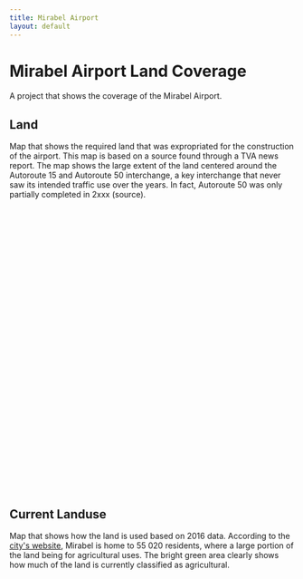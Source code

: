 ```yaml
---
title: Mirabel Airport
layout: default
---
```


# Mirabel Airport Land Coverage
A project that shows the coverage of the Mirabel Airport.

## Land
Map that shows the required land that was expropriated for the construction of the airport. This map is based on a source found through a TVA news report. The map shows the large extent of the land centered around the Autoroute 15 and Autoroute 50 interchange, a key interchange that never saw its intended traffic use over the years. In fact, Autoroute 50 was only partially completed in 2xxx (source).
<div id="mapidmirabel" style="width: 700px; height: 500px">
      <script>
            var mapmirabel = L.map('mapidmirabel').setView([45.657400, -74.075657], 10);
            L.tileLayer('https://api.tiles.mapbox.com/v4/{id}/{z}/{x}/{y}.png?access_token={accessToken}', {
                  attribution: '<a href="https://www.tvanouvelles.ca/2015/10/06/des-images-de-laeroport-rarement-vues">TVA Nouvelles/Des images de laéroport rarement vues</a><br>Map data &copy; <a href="https://www.openstreetmap.org/">OpenStreetMap</a> contributors, <a href="https://creativecommons.org/licenses/by-sa/2.0/">CC-BY-SA</a>, Imagery © <a href="https://www.mapbox.com/">Mapbox</a>',
                  maxZoom: 18,
                  id: 'mapbox.streets',
                  accessToken: 'pk.eyJ1IjoiZ3BlcnJlYXVsdDkxIiwiYSI6ImNqdXJqYmxubTBpbDU0M25wdm5hMnk2dGEifQ.xS5T9S5SvQKL8wiChwUErA'
            }).addTo(mapmirabel)
            var geojsonMirabel = {
                  fillColor: "#a90f32",
                  color: "#a90f32",
                  weight: 1,
                  opacity: 1,
                  fillOpacity: 0.8
            };
            function polystyle(feature) {
                return {
                  fillColor: "#a90f32",
                  weight: 2,
                  opacity: 0.5,
                  color: "#a90f32",
                  fillOpacity: 0.5
                };
            }
            $.getJSON("geo_layers/mirabelairportpoly.geojson",function(data){
                  L.geoJson(data, {
                      style: polystyle
                  }).addTo(mapmirabel);
            });
            var legend = L.control({position: 'bottomleft'});
            legend.onAdd = function (mapmirabel) {
                  var div = L.DomUtil.create('div', 'info legend');/*,
                  labels = ['<strong>Metro</strong>'],
                  categories = ['Line 5'];
                  labels.push(categories);
                  div.innerHTML = labels.join('<br>'); */
                  /*div.innerHTML += "<h4>Metro</h4>";*/
                  div.innerHTML += '<i class="polygon" style="background: #a90f32"></i><span>Mirabel Aiport Land</span><br>';
                  return div
            }
            legend.addTo(mapmirabel);
     </script>
</div>

## Current Landuse
Map that shows how the land is used based on 2016 data. According to the [city's website](https://ville.mirabel.qc.ca/ville/a-propos-de-mirabel), Mirabel is home to 55 020 residents, where a large portion of the land being for agricultural uses. The bright green area clearly shows how much of the land is currently classified as agricultural.
<div id="mapidmirabelclass" style="width: 700px; height: 500px">
      <script>
            var mapmirabelclass = L.map('mapidmirabelclass').setView([45.657400, -74.185657], 10);
            L.tileLayer('https://api.tiles.mapbox.com/v4/{id}/{z}/{x}/{y}.png?access_token={accessToken}', {
                  attribution: '<a href="http://cmm.qc.ca/donnees-et-territoire/observatoire-grand-montreal/produits-cartographiques/donnees-georeferencees/">Utilisation du sol, 2016, Communauté Métropolitaine de Montréal</a><br>Map data &copy; <a href="https://www.openstreetmap.org/">OpenStreetMap</a> contributors, <a href="https://creativecommons.org/licenses/by-sa/2.0/">CC-BY-SA</a>, Imagery © <a href="https://www.mapbox.com/">Mapbox</a>',
                  maxZoom: 18,
                  id: 'mapbox.streets',
                  accessToken: 'pk.eyJ1IjoiZ3BlcnJlYXVsdDkxIiwiYSI6ImNqdXJqYmxubTBpbDU0M25wdm5hMnk2dGEifQ.xS5T9S5SvQKL8wiChwUErA'
            }).addTo(mapmirabelclass)
            var geojsonMirabel = {
                  fillColor: "#a90f32",
                  color: "#a90f32",
                  weight: 1,
                  opacity: 1,
                  fillOpacity: 0.8
            };
            function mirastyle(feature) {
                switch (feature.properties.class){
                  case 'Agricole': return {
                    fillColor: "#a8f8a8",
                    weight: 2,
                    opacity: 0.5,
                    color: "#a8f8a8",
                    fillOpacity: 0.5
                  };
                  case 'Bureau': return {
                    fillColor: "#780000",
                    weight: 2,
                    opacity: 0.5,
                    color: "#780000",
                    fillOpacity: 0.5
                  }
                  case 'Commerciale': return {
                    fillColor: "#fe0001",
                    weight: 2,
                    opacity: 0.5,
                    color: "#fe0001",
                    fillOpacity: 0.5
                  }
                  case 'Golf': return {
                    fillColor: "#08f808",
                    weight: 2,
                    opacity: 0.5,
                    color: "#08f808",
                    fillOpacity: 0.5
                  }
                  case 'Hydrographie': return {
                    fillColor: "#c0feff",
                    weight: 2,
                    opacity: 0.5,
                    color: "#c0feff",
                    fillOpacity: 0.5
                  }
                  case 'Industrie': return {
                    fillColor: "#880888",
                    weight: 2,
                    opacity: 0.5,
                    color: "#880888",
                    fillOpacity: 0.5
                  }
                  case 'Institution économique': return {
                    fillColor: "#78a2ff",
                    weight: 2,
                    opacity: 0.5,
                    color: "#78a2ff",
                    fillOpacity: 0.5
                  }
                  case 'Institution non-économique': return {
                    fillColor: "#96c2ff",
                    weight: 2,
                    opacity: 0.5,
                    color: "#96c2ff",
                    fillOpacity: 0.5
                  }
                  case 'Parc ou espace vert': return {
                    fillColor: "#00a001",
                    weight: 2,
                    opacity: 0.5,
                    color: "#00a001",
                    fillOpacity: 0.5
                  }
                  case 'Residence 1 logement': return {
                    fillColor: "#fee601",
                    weight: 2,
                    opacity: 0.5,
                    color: "#fee601",
                    fillOpacity: 0.5
                  }
                  case 'Residence ou condo 2-4 logements': return {
                    fillColor: "#fecc01",
                    weight: 2,
                    opacity: 0.5,
                    color: "#fecc01",
                    fillOpacity: 0.5
                  }
                  case 'Residence ou condo 25+ logements': return {
                    fillColor: "#fe9a01",
                    weight: 2,
                    opacity: 0.5,
                    color: "#fe9a01",
                    fillOpacity: 0.5
                  }
                  case 'Residence ou condo 5-24 logements': return {
                    fillColor: "#feb401",
                    weight: 2,
                    opacity: 0.5,
                    color: "#feb401",
                    fillOpacity: 0.5
                  }
                  case 'Rue ou ruelle': return {
                    fillColor: "#0c0c0d",
                    weight: 2,
                    opacity: 0.5,
                    color: "#0c0c0d",
                    fillOpacity: 0.5
                  }
                  case 'Stationnement': return {
                    fillColor: "#363636",
                    weight: 2,
                    opacity: 0.5,
                    color: "#363636",
                    fillOpacity: 0.5
                  }
                  case 'Terrain vacant': return {
                    fillColor: "#877878",
                    weight: 2,
                    opacity: 0.5,
                    color: "#877878",
                    fillOpacity: 0.5
                  }
                  case 'Utilité publique': return {
                    fillColor: "#9494a1",
                    weight: 2,
                    opacity: 0.5,
                    color: "#9494a1",
                    fillOpacity: 0.5
                  }
                  case 'Zone aéroportuaire': return {
                    fillColor: "#d67ad0",
                    weight: 2,
                    opacity: 0.5,
                    color: "#d67ad0",
                    fillOpacity: 0.5
                  }
                  case 'Zone ferroviaire': return {
                    fillColor: "#705039",
                    weight: 2,
                    opacity: 0.5,
                    color: "#705039",
                    fillOpacity: 0.5
                  }
                }
            }
            function forEachFeature(feature, layer) {
                var popupContent =  feature.properties.class;
                layer.bindPopup(popupContent);
                //layer.bindTooltip(popupContent);
            }
            $.getJSON("geo_layers/classification_74005-US-2016.geojson",function(data){
                  L.geoJson(data, {
                      style: mirastyle

                  }).addTo(mapmirabelclass);
            });
            var legend = L.control({position: 'bottomleft'});
            legend.onAdd = function (mapmirabelclass) {
                  var div = L.DomUtil.create('div', 'info legend');
                  div.innerHTML += '<i class="polygon" style="background: #a8f8a8"></i><span>Agricole</span><br>';
                  div.innerHTML += '<i class="polygon" style="background: #780000"></i><span>Bureau</span><br>';
                  div.innerHTML += '<i class="polygon" style="background: #fe0001"></i><span>Commerciale</span><br>';
                  div.innerHTML += '<i class="polygon" style="background: #08f808"></i><span>Golf</span><br>';
                  div.innerHTML += '<i class="polygon" style="background: #c0feff"></i><span>Hydrographie</span><br>';
                  div.innerHTML += '<i class="polygon" style="background: #880888"></i><span>Industrie</span><br>';
                  div.innerHTML += '<i class="polygon" style="background: #78a2ff"></i><span>Institution économique</span><br>';
                  div.innerHTML += '<i class="polygon" style="background: #96c2ff"></i><span>Institution non-économique</span><br>';
                  div.innerHTML += '<i class="polygon" style="background: #00a001"></i><span>Parc ou espace vert</span><br>';
                  div.innerHTML += '<i class="polygon" style="background: #fee601"></i><span>Résidence 1 logement</span><br>';
                  div.innerHTML += '<i class="polygon" style="background: #fecc01"></i><span>Residence ou condo 2-4 logements</span><br>';
                  div.innerHTML += '<i class="polygon" style="background: #feb401"></i><span>Residence ou condo 5-24 logements</span><br>';
                  div.innerHTML += '<i class="polygon" style="background: #fe9a01"></i><span>Residence ou condo 25+ logements</span><br>';
                  div.innerHTML += '<i class="polygon" style="background: #0c0c0d"></i><span>Rue ou ruelle</span><br>';
                  div.innerHTML += '<i class="polygon" style="background: #363636"></i><span>Stationnement</span><br>';
                  div.innerHTML += '<i class="polygon" style="background: #877878"></i><span>Terrain vacant</span><br>';
                  div.innerHTML += '<i class="polygon" style="background: #9494a1"></i><span>Utilité publique</span><br>';
                  div.innerHTML += '<i class="polygon" style="background: #d67ad0"></i><span>Zone aéroportuaire</span><br>';
                  div.innerHTML += '<i class="polygon" style="background: #705039"></i><span>Zone ferroviaire</span><br>';
                  return div
            }
            legend.addTo(mapmirabelclass);
     </script>
</div>

## Urban vs Non-urban
Map that shows how the non-urban land use dominates the area. The urban area measures 103,999 square kilometres whereas the non-urban area measures 382,392 square kilometres, making the non-urban cover 78% of the land. As shown in the previous map, agricultural land makes up the non-urban uses. This echoes the thought that most of the expropriated land shown in the first map was not utilized as the aiport did not grow to its intended size. 
<div id="mapidmirabelurban" style="width: 700px; height: 500px">
      <script>
            var mapmirabelurban = L.map('mapidmirabelurban').setView([45.657400, -74.075657], 10);
            L.tileLayer('https://api.tiles.mapbox.com/v4/{id}/{z}/{x}/{y}.png?access_token={accessToken}', {
                  attribution: '<a href="http://cmm.qc.ca/donnees-et-territoire/observatoire-grand-montreal/produits-cartographiques/donnees-georeferencees/">Utilisation du sol, 2016, Communauté Métropolitaine de Montréal</a><br>Map data &copy; <a href="https://www.openstreetmap.org/">OpenStreetMap</a> contributors, <a href="https://creativecommons.org/licenses/by-sa/2.0/">CC-BY-SA</a>, Imagery © <a href="https://www.mapbox.com/">Mapbox</a>',
                  maxZoom: 18,
                  id: 'mapbox.streets',
                  accessToken: 'pk.eyJ1IjoiZ3BlcnJlYXVsdDkxIiwiYSI6ImNqdXJqYmxubTBpbDU0M25wdm5hMnk2dGEifQ.xS5T9S5SvQKL8wiChwUErA'
            }).addTo(mapmirabelurban)
            function miraurbanstyle(feature) {
                return {
                    fillColor: "#b7484b",
                    weight: 2,
                    opacity: 0.5,
                    color: "#b7484b",
                    fillOpacity: 0.5
                  };
            }
            function miranonurbanstyle(feature) {
                return {
                    fillColor: "#ffb947",
                    weight: 2,
                    opacity: 0.5,
                    color: "#ffb947",
                    fillOpacity: 0.5
                  };
            }
            function forEachFeature(feature, layer) {
                var popupContent =  feature.properties.class;
                layer.bindPopup(popupContent);
                //layer.bindTooltip(popupContent);
            }
            $.getJSON("geo_layers/classification_74005-US-2016_urban.geojson",function(data){
                  L.geoJson(data, {
                      style: miraurbanstyle
                  }).addTo(mapmirabelurban);
            });
            $.getJSON("geo_layers/classification_74005-US-2016_nonurban.geojson",function(data){
                  L.geoJson(data, {
                      style: miranonurbanstyle
                  }).addTo(mapmirabelurban);
            });
            var legend = L.control({position: 'bottomleft'});
            legend.onAdd = function (mapmirabelurban) {
                  var div = L.DomUtil.create('div', 'info legend');
                  div.innerHTML += '<i class="polygon" style="background: #b7484b"></i><span>Urban</span><br>';
                  div.innerHTML += '<i class="polygon" style="background: #ffb947"></i><span>Non-urban</span><br>';
                  return div
            }
            legend.addTo(mapmirabelurban);
     </script>
</div>
